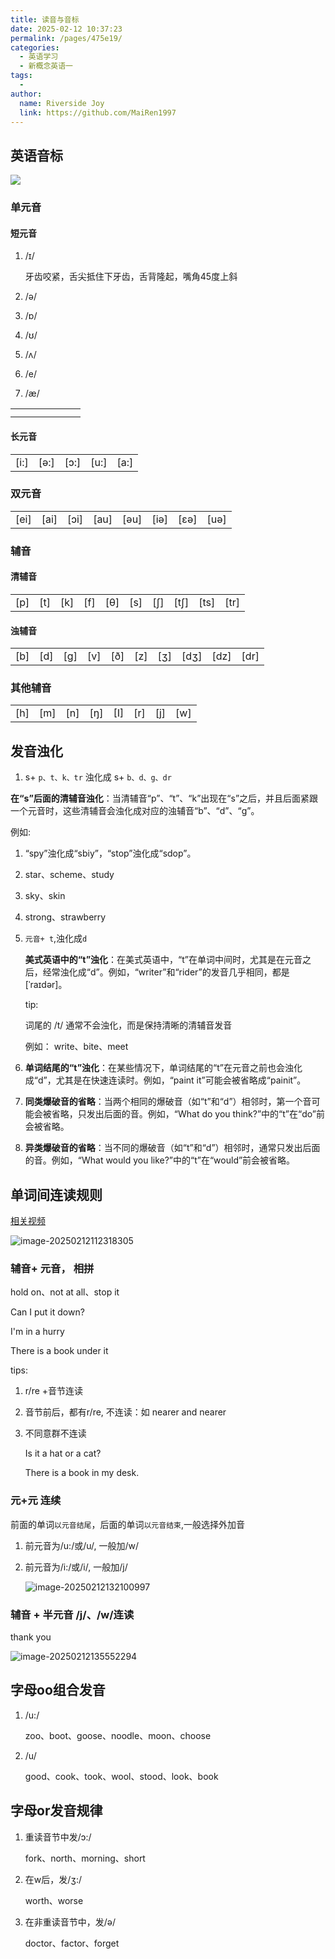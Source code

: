 ```yaml
---
title: 读音与音标
date: 2025-02-12 10:37:23
permalink: /pages/475e19/
categories:
  - 英语学习
  - 新概念英语一
tags:
  - 
author: 
  name: Riverside Joy
  link: https://github.com/MaiRen1997
---
```

## 英语音标

![](E:\Blog\Myblog\docs\03.英语学习\10.新概念英语一\img\pronounce.png)

### 单元音

#### 短元音

1. /ɪ/

   牙齿咬紧，舌尖抵住下牙齿，舌背隆起，嘴角45度上斜

2. /ə/

3. /ɒ/

4. /ʊ/

5. /ʌ/

6. /e/

7. /æ/

|      |      |      |      |      |      |      |
| ---- | ---- | ---- | ---- | ---- | ---- | ---- |
|      |      |      |      |      |      |      |
|      |      |      |      |      |      |      |

#### 长元音

|      |      |      |      |      |
| ---- | ---- | ---- | ---- | ---- |
| [i:] | [ə:] | [ɔ:] | [u:] | [a:] |

### 双元音

|      |      |      |      |      |      |      |      |
| ---- | ---- | ---- | ---- | ---- | ---- | ---- | ---- |
| ‌[ei]‌ | ‌[ai]‌ | ‌[ɔi]‌ | ‌[au] | [əu]‌ | [iə]‌ | ‌[ɛə] | [uə] |

### 辅音

#### 清辅音

|      |      |      |      |      |      |      |      |      |      |
| ---- | ---- | ---- | ---- | ---- | ---- | ---- | ---- | ---- | ---- |
| [p]  | [t]  | [k]  | [f]  | [θ]  | [s]  | [ʃ]  | [tʃ] | [ts] | [tr] |

#### 浊辅音

|      |      |      |      |      |      |      |      |      |      |
| ---- | ---- | ---- | ---- | ---- | ---- | ---- | ---- | ---- | ---- |
| [b]  | [d]  | [g]  | [v]  | [ð]  | [z]  | [ʒ]  | [dʒ] | [dz] | [dr] |

### 其他辅音

|      |      |      |      |      |      |      |      |
| ---- | ---- | ---- | ---- | ---- | ---- | ---- | ---- |
| [h]  | [m]  | [n]  | [ŋ]  | [I]  | [r]  | [j]  | [w]  |

## 发音浊化

1.  s+ `p、t、k、tr` 浊化成 s+ `b、d、g、dr`

   **在“s”后面的清辅音浊化**‌：当清辅音“p”、“t”、“k”出现在“s”之后，并且后面紧跟一个元音时，这些清辅音会浊化成对应的浊辅音“b”、“d”、“g”。

   例如:

   1. “spy”浊化成“sbiy”，“stop”浊化成“sdop”。
   2. star、scheme、study
   3. sky、skin
   4. strong、strawberry

2. ‌`元音+ t`,浊化成`d`

   **美式英语中的“t”浊化**‌：在美式英语中，“t”在单词中间时，尤其是在元音之后，经常浊化成“d”。例如，“writer”和“rider”的发音几乎相同，都是[ˈraɪdər]。

   tip:

   词尾的 /t/ 通常不会浊化，而是保持清晰的清辅音发音

   例如： write、bite、meet

3. ‌**单词结尾的“t”浊化**‌：在某些情况下，单词结尾的“t”在元音之前也会浊化成“d”，尤其是在快速连读时。例如，“paint it”可能会被省略成“painit”。

4. ‌**同类爆破音的省略**‌：当两个相同的爆破音（如“t”和“d”）相邻时，第一个音可能会被省略，只发出后面的音。例如，“What do you think?”中的“t”在“do”前会被省略。

5. ‌**异类爆破音的省略**‌：当不同的爆破音（如“t”和“d”）相邻时，通常只发出后面的音。例如，“What would you like?”中的“t”在“would”前会被省略。

## 单词间连读规则

[相关视频](https://www.bilibili.com/video/BV1Jf4y1U7uw/?spm_id_from=333.1387.upload.video_card.click&vd_source=6640f6a610f21caea69f14ca9e672257)

![image-20250212112318305](E:\Blog\Myblog\docs\03.英语学习\10.新概念英语一\img\image-20250212112318305.png)

### 辅音+ 元音， 相拼

hold on、not at all、stop it

Can I put it down?

I'm in a hurry

There is a book under it

tips: 

1. r/re +音节连读

2. 音节前后，都有r/re, 不连读：如 nearer and nearer

3. 不同意群不连读

   Is it a hat or a cat?

   There is a book in my desk.

### 元+元 连续

前面的单词`以元音结尾`，后面的单词`以元音结束`,一般选择外加音

1. 前元音为/u:/或/u/,  一般加/w/

2. 前元音为/i:/或/i/,  一般加/j/

   ![image-20250212132100997](E:\Blog\Myblog\docs\03.英语学习\10.新概念英语一\img\image-20250212132100997.png)

### 辅音 + 半元音 /j/、/w/连读

thank you

![image-20250212135552294](E:\Blog\Myblog\docs\03.英语学习\10.新概念英语一\img\image-20250212135552294.png)

## 字母oo组合发音

1. /u:/

   zoo、boot、goose、noodle、moon、choose

2. /u/

   good、cook、took、wool、stood、look、book

## 字母or发音规律

1. 重读音节中发/ɔ:/

   fork、north、morning、short

2. 在w后，发/ʒ:/

   worth、worse

3. 在非重读音节中，发/ə/

   doctor、factor、forget





























